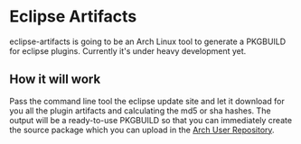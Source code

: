 Eclipse Artifacts
=================

eclipse-artifacts is going to be an Arch Linux tool to generate a PKGBUILD for eclipse plugins. Currently it's under heavy development yet.

How it will work
----------------

Pass the command line tool the eclipse update site and let it download for you all the plugin artifacts and calculating the md5 or sha hashes. The output will be a ready-to-use PKGBUILD so that you can immediately create the source package which you can upload in the [Arch User Repository](http://aur.archlinux.org/).